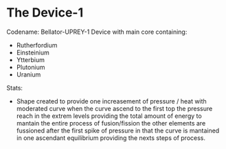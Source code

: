# The Device-1
Codename: Bellator-UPREY-1
Device with main core containing:
- Rutherfordium
- Einsteinium
- Ytterbium
- Plutonium
- Uranium

Stats:
 - Shape created to provide one increasement of pressure / heat with moderated curve
    when the curve ascend to the first top the pressure reach in the extrem levels
    providing the total amount of energy to mantain the entire process of fusion/fission
    the other elements are fussioned after the first spike of pressure
    in that the curve is mantained in one ascendant equilibrium providing the nexts steps of process.
      
